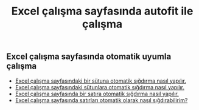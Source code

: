 ﻿---
title:  Excel çalışma sayfasında autofit ile çalışma
second_title: Documen
linktitle: Autofi
type: docs
url: /tr/worksheets/autofit/
aliases: [/autofit-rows-and-columns-of-worksheet/]
keywords: Autofit rows and columns on an Excel worksheet
description: Aspose.Cells Cloud REST API, Excel çalışma sayfasında satır ve sütunların otomatik olarak sığdırılmasını destekler. SDK, çeşitli geliştirme dillerini destekler. Bunlar arasında Android, C#, Go, Java, NodeJS, Perl, PHP, Python, Ruby ve Swift bulunur.
weight: 20
kwords: Excel, Office Bulut, REST API, Elektronik Tablo, PDF, CSV, Json, Markdown, Excel çalışma sayfasında otomatik sığdırma ile çalışma
---
## Excel çalışma sayfasında otomatik uyumla çalışma

- [Excel çalışma sayfasındaki bir sütuna otomatik sığdırma nasıl yapılır.](/cells/tr/worksheets/autofit/column/)
- [Excel çalışma sayfasındaki sütunlara otomatik sığdırma nasıl yapılır.](/cells/tr/worksheets/autofit/columns/)
- [Excel çalışma sayfasında bir satıra otomatik sığdırma nasıl yapılır.](/cells/tr/worksheets/autofit/row/)
- [Excel çalışma sayfasında satırları otomatik olarak nasıl sığdırabilirim?](/cells/tr/worksheets/autofit/rows/)
